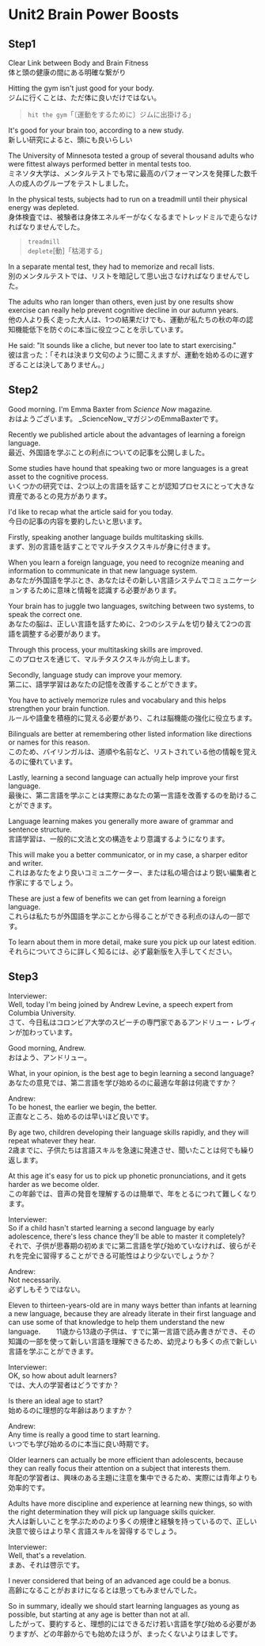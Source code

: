 # Unit2 Brain Power Boosts

## Step1

Clear Link between Body and Brain Fitness  
体と頭の健康の間にある明確な繋がり

Hitting the gym isn't just good for your body.  
ジムに行くことは、ただ体に良いだけではない。

> `hit the gym`「〔運動をするために〕ジムに出掛ける」

It's good for your brain too, according to a new study.  
新しい研究によると、頭にも良いらしい

The University of Minnesota tested a group of several thousand adults who were fittest always performed better in mental tests too.  
ミネソタ大学は、メンタルテストでも常に最高のパフォーマンスを発揮した数千人の成人のグループをテストしました。

In the physical tests, subjects had to run on a treadmill until their physical energy was depleted.  
身体検査では、被験者は身体エネルギーがなくなるまでトレッドミルで走らなければなりませんでした。

> `treadmill`  
> `deplete`[動]「枯渇する」

In a separate mental test, they had to memorize and recall lists.  
別のメンタルテストでは、リストを暗記して思い出さなければなりませんでした。

The adults who ran longer than others, even just by one results show exercise can really help prevent cognitive decline in our autumn years.  
他の人より長く走った大人は、1つの結果だけでも、運動が私たちの秋の年の認知機能低下を防ぐのに本当に役立つことを示しています。

He said: "It sounds like a cliche, but never too late to start exercising."  
彼は言った：「それは決まり文句のように聞こえますが、運動を始めるのに遅すぎることは決してありません。」

## Step2

Good morning. I'm Emma Baxter from _Science Now_ magazine.  
おはようございます。 _ScienceNow_マガジンのEmmaBaxterです。

Recently we published article about the advantages of learning a foreign language.  
最近、外国語を学ぶことの利点についての記事を公開しました。

Some studies have hound that speaking two or more languages is a great asset to the cognitive process.  
いくつかの研究では、2つ以上の言語を話すことが認知プロセスにとって大きな資産であるとの見方があります。

I'd like to recap what the article said for you today.  
今日の記事の内容を要約したいと思います。

Firstly, speaking another language builds multitasking skills.  
まず、別の言語を話すことでマルチタスクスキルが身に付きます。

When you learn a foreign language, you need to recognize meaning and information to communicate in that new language system.  
あなたが外国語を学ぶとき、あなたはその新しい言語システムでコミュニケーションするために意味と情報を認識する必要があります。

Your brain has to juggle two languages, switching between two systems, to speak the correct one.  
あなたの脳は、正しい言語を話すために、2つのシステムを切り替えて2つの言語を調整する必要があります。

Through this process, your multitasking skills are improved.  
このプロセスを通じて、マルチタスクスキルが向上します。

Secondly, language study can improve your memory.  
第二に、語学学習はあなたの記憶を改善することができます。

You have to actively memorize rules and vocabulary and this helps strengthen your brain function.  
ルールや語彙を積極的に覚える必要があり、これは脳機能の強化に役立ちます。

Bilinguals are better at remembering other listed information like directions or names for this reason.  
このため、バイリンガルは、道順や名前など、リストされている他の情報を覚えるのに優れています。

Lastly, learning a second language can actually help improve your first language.  
最後に、第二言語を学ぶことは実際にあなたの第一言語を改善するのを助けることができます。

Language learning makes you generally more aware of grammar and sentence structure.  
言語学習は、一般的に文法と文の構造をより意識するようになります。

This will make you a better communicator, or in my case, a sharper editor and writer.  
これはあなたをより良いコミュニケーター、または私の場合はより鋭い編集者と作家にするでしょう。

These are just a few of benefits we can get from learning a foreign language.  
これらは私たちが外国語を学ぶことから得ることができる利点のほんの一部です。

To learn about them in more detail, make sure you pick up our latest edition.  
それらについてさらに詳しく知るには、必ず最新版を入手してください。

## Step3

Interviewer:  
Well, today I'm being joined by Andrew Levine, a speech expert from Columbia University.  
さて、今日私はコロンビア大学のスピーチの専門家であるアンドリュー・レヴィンが加わっています。

Good morning, Andrew.  
おはよう、アンドリュー。

What, in your opinion, is the best age to begin learning a second language?  
あなたの意見では、第二言語を学び始めるのに最適な年齢は何歳ですか？

Andrew:  
To be honest, the earlier we begin, the better.  
正直なところ、始めるのは早いほど良いです。

By age two, children developing their language skills rapidly, and they will repeat whatever they hear.  
2歳までに、子供たちは言語スキルを急速に発達させ、聞いたことは何でも繰り返します。

At this age it's easy for us to pick up phonetic pronunciations, and it gets harder as we become older.  
この年齢では、音声の発音を理解するのは簡単で、年をとるにつれて難しくなります。

Interviewer:  
So if a child hasn't started learning a second language by early adolescence, there's less chance they'll be able to master it completely?  
それで、子供が思春期の初めまでに第二言語を学び始めていなければ、彼らがそれを完全に習得することができる可能性はより少ないでしょうか？

Andrew:  
Not necessarily.  
必ずしもそうではない。

Eleven to thirteen-years-old are in many ways better than infants at learning a new language, because they are already literate in their first language and can use some of that knowledge to help them understand the new language.　　
11歳から13歳の子供は、すでに第一言語で読み書きができ、その知識の一部を使って新しい言語を理解できるため、幼児よりも多くの点で新しい言語を学ぶことができます。

Interviewer:  
OK, so how about adult learners?  
では、大人の学習者はどうですか？

Is there an ideal age to start?  
始めるのに理想的な年齢はありますか？

Andrew:  
Any time is really a good time to start learning.  
いつでも学び始めるのに本当に良い時期です。

Older learners can actually be more efficient than adolescents, because they can really focus their attention on a subject that interests them.  
年配の学習者は、興味のある主題に注意を集中できるため、実際には青年よりも効率的です。

Adults have more discipline and experience at learning new things, so with the right determination they will pick up language skills quicker.  
大人は新しいことを学ぶためのより多くの規律と経験を持っているので、正しい決意で彼らはより早く言語スキルを習得するでしょう。

Interviewer:  
Well, that's a revelation.  
まあ、それは啓示です。

I never considered that being of an advanced age could be a bonus.  
高齢になることがおまけになるとは思ってもみませんでした。

So in summary, ideally we should start learning languages as young as possible, but starting at any age is better than not at all.  
したがって、要約すると、理想的にはできるだけ若い言語を学び始める必要がありますが、どの年齢からでも始めたほうが、まったくないよりはましです。
